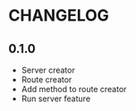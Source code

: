 # CHANGELOG 

## 0.1.0

* Server creator
* Route creator
* Add method to route creator
* Run server feature 
